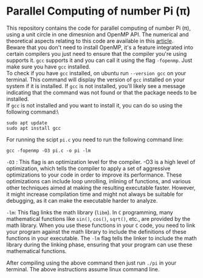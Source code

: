 # Parallel Computing of number Pi (π)
This repository contains the code for parallel computing of number Pi (π), using a unit circle in one dimesnion and OpenMP API. The numerical and theoretical aspects relating to this code are available in this [article](https://medium.com/@SourenAM/parallel-programming-the-art-of-multi-tasking-by-computers-90f7c3b9682e).\
Beware that you don't need to install OpenMP, it's a feature integrated into certain compilers you just need to ensure that the compiler you're using supports it. `gcc` supports it and you can call it using the flag `-fopenmp`. Just make sure you have `gcc` installed.\
To check if you have `gcc` installed, on ubuntu run
`--version gcc` on your terminal. This command will display the version of `gcc` installed on your system if it is installed. If `gcc` is not installed, you'll likely see a message indicating that the command was not found or that the package needs to be installed.\
If `gcc` is not installed and you want to install it, you can do so using the following command:\
```
sudo apt update
sudo apt install gcc
```

For running the scipt `pi.c` you need to run the following command line:

```
gcc -fopenmp -O3 pi.c -o pi -lm
```
`-O3` : This flag is an optimization level for the compiler. -O3 is a high level of optimization, which tells the compiler to apply a set of aggressive optimizations to your code in order to improve its performance. These optimizations can include loop unrolling, inlining of functions, and various other techniques aimed at making the resulting executable faster. However, it might increase compilation time and might not always be suitable for debugging, as it can make the executable harder to analyze.

`-lm`: This flag links the math library (`libm`). In `C` programming, many mathematical functions like `sin()`, `cos()`, `sqrt()`, etc., are provided by the math library. When you use these functions in your `C` code, you need to link your program against the math library to include the definitions of these functions in your executable. The `-lm` flag tells the linker to include the math library during the linking phase, ensuring that your program can use these mathematical functions.

After compiling using the above command then just run `./pi` in your terminal. The above instructions assume linux command line.
